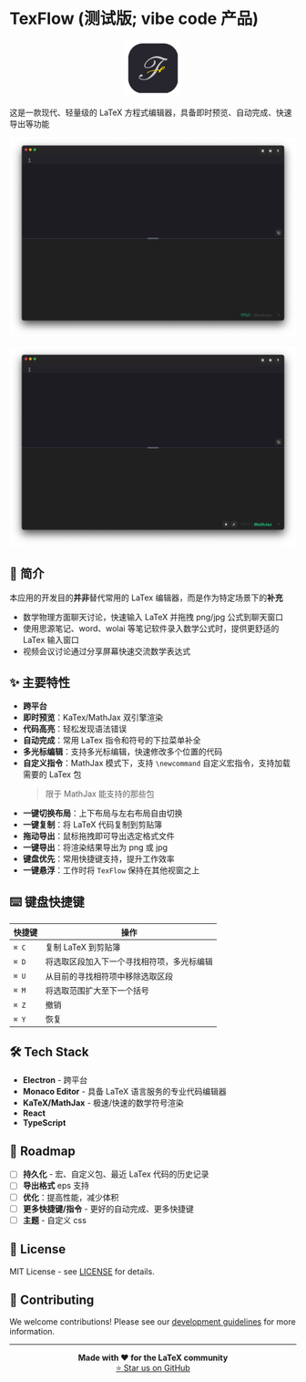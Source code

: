 # TexFlow (测试版; vibe code 产品)

<div align="center">
<img src="img/logo.png" width="100px" alt="TexFlow Logo">
</div>

这是一款现代、轻量级的 LaTeX 方程式编辑器，具备即时预览、自动完成、快速导出等功能

![TexFlow Interface](img/image-1.jpg)

![TexFlow Interface](img/image-2.jpg)


## 📖 简介
本应用的开发目的**并非**替代常用的 LaTex 编辑器，而是作为特定场景下的**补充**
- 数学物理方面聊天讨论，快速输入 LaTeX 并拖拽 png/jpg 公式到聊天窗口
- 使用思源笔记、word、wolai 等笔记软件录入数学公式时，提供更舒适的 LaTex 输入窗口
- 视频会议讨论通过分享屏幕快速交流数学表达式


## ✨ 主要特性

- **跨平台**
- **即时预览**：KaTex/MathJax 双引擎渲染
- **代码高亮**：轻松发现语法错误
- **自动完成**：常用 LaTex 指令和符号的下拉菜单补全
- **多光标编辑**：支持多光标编辑，快速修改多个位置的代码
- **自定义指令**：MathJax 模式下，支持 `\newcommand` 自定义宏指令，支持加载需要的 LaTex 包
  > 限于 MathJax 能支持的那些包
- **一键切换布局**：上下布局与左右布局自由切换
- **一键复制**：将 LaTeX 代码复制到剪贴簿
- **拖动导出**：鼠标拖拽即可导出选定格式文件
- **一键导出**：将渲染结果导出为 png 或 jpg
- **键盘优先**：常用快捷键支持，提升工作效率
- **一键悬浮**：工作时将 `TexFlow` 保持在其他视窗之上


## ⌨️ 键盘快捷键

| 快捷键 | 操作                                       |
| ------ | ------------------------------------------ |
| `⌘ C`  | 复制 LaTeX 到剪贴簿                        |
| `⌘ D`  | 将选取区段加入下一个寻找相符项，多光标编辑 |
| `⌘ U`  | 从目前的寻找相符项中移除选取区段           |
| `⌘ M`  | 将选取范围扩大至下一个括号                 |
| `⌘ Z`  | 撤销                                       |
| `⌘ Y`  | 恢复                                       |


## 🛠 Tech Stack

- **Electron** - 跨平台
- **Monaco Editor** - 具备 LaTeX 语言服务的专业代码编辑器
- **KaTeX/MathJax** - 极速/快速的数学符号渲染
- **React**
- **TypeScript**

## 🔮 Roadmap

- [ ] **持久化** - 宏、自定义包、最近 LaTex 代码的历史记录
- [ ] **导出格式** eps 支持
- [ ] **优化**：提高性能，减少体积
- [ ] **更多快捷键/指令** - 更好的自动完成、更多快捷键
- [ ] **主题** - 自定义 css

## 📄 License

MIT License - see [LICENSE](LICENSE) for details.

## 🤝 Contributing

We welcome contributions! Please see our [development guidelines](DEVELOPMENT_RULES.md) for more information.

---

<p align="center">
  <strong>Made with ❤️ for the LaTeX community</strong><br>
  <a href="https://github.com/panyw5/instex">⭐ Star us on GitHub</a>
</p>

